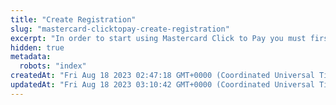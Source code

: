 ```yaml
---
title: "Create Registration"
slug: "mastercard-clicktopay-create-registration"
excerpt: "In order to start using Mastercard Click to Pay you must first register your account with Mastercard. To do this you can use the following API endpoint:"
hidden: true
metadata: 
  robots: "index"
createdAt: "Fri Aug 18 2023 02:47:18 GMT+0000 (Coordinated Universal Time)"
updatedAt: "Fri Aug 18 2023 03:10:42 GMT+0000 (Coordinated Universal Time)"
---
```

